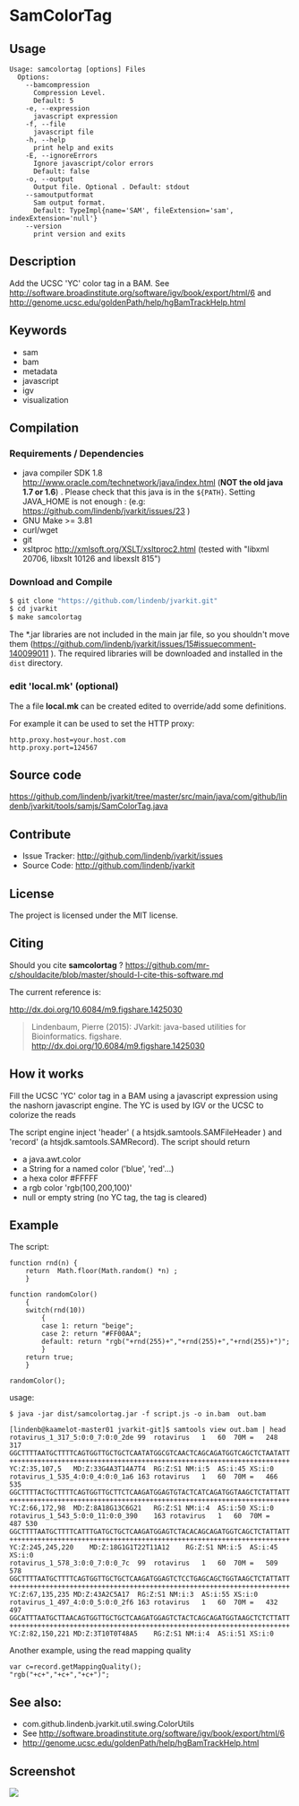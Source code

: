 # SamColorTag


## Usage

```
Usage: samcolortag [options] Files
  Options:
    --bamcompression
      Compression Level.
      Default: 5
    -e, --expression
      javascript expression
    -f, --file
      javascript file
    -h, --help
      print help and exits
    -E, --ignoreErrors
      Ignore javascript/color errors
      Default: false
    -o, --output
      Output file. Optional . Default: stdout
    --samoutputformat
      Sam output format.
      Default: TypeImpl{name='SAM', fileExtension='sam', indexExtension='null'}
    --version
      print version and exits

```


## Description

Add the UCSC 'YC' color tag in a BAM. See http://software.broadinstitute.org/software/igv/book/export/html/6 and http://genome.ucsc.edu/goldenPath/help/hgBamTrackHelp.html


## Keywords

 * sam
 * bam
 * metadata
 * javascript
 * igv
 * visualization


## Compilation

### Requirements / Dependencies

* java compiler SDK 1.8 http://www.oracle.com/technetwork/java/index.html (**NOT the old java 1.7 or 1.6**) . Please check that this java is in the `${PATH}`. Setting JAVA_HOME is not enough : (e.g: https://github.com/lindenb/jvarkit/issues/23 )
* GNU Make >= 3.81
* curl/wget
* git
* xsltproc http://xmlsoft.org/XSLT/xsltproc2.html (tested with "libxml 20706, libxslt 10126 and libexslt 815")


### Download and Compile

```bash
$ git clone "https://github.com/lindenb/jvarkit.git"
$ cd jvarkit
$ make samcolortag
```

The *.jar libraries are not included in the main jar file, so you shouldn't move them (https://github.com/lindenb/jvarkit/issues/15#issuecomment-140099011 ).
The required libraries will be downloaded and installed in the `dist` directory.

### edit 'local.mk' (optional)

The a file **local.mk** can be created edited to override/add some definitions.

For example it can be used to set the HTTP proxy:

```
http.proxy.host=your.host.com
http.proxy.port=124567
```
## Source code 

https://github.com/lindenb/jvarkit/tree/master/src/main/java/com/github/lindenb/jvarkit/tools/samjs/SamColorTag.java

## Contribute

- Issue Tracker: http://github.com/lindenb/jvarkit/issues
- Source Code: http://github.com/lindenb/jvarkit

## License

The project is licensed under the MIT license.

## Citing

Should you cite **samcolortag** ? https://github.com/mr-c/shouldacite/blob/master/should-I-cite-this-software.md

The current reference is:

http://dx.doi.org/10.6084/m9.figshare.1425030

> Lindenbaum, Pierre (2015): JVarkit: java-based utilities for Bioinformatics. figshare.
> http://dx.doi.org/10.6084/m9.figshare.1425030


## How it works

Fill the  UCSC 'YC' color tag in a BAM using a javascript expression using
the nashorn javascript engine. The YC is used by IGV or the UCSC to colorize the reads

The script engine inject 'header' ( a htsjdk.samtools.SAMFileHeader ) and 'record' (a htsjdk.samtools.SAMRecord).
The script should return 

* a java.awt.color
* a String for a named color ('blue', 'red'...)
* a hexa color #FFFFF
* a rgb color 'rgb(100,200,100)'
* null or empty string (no YC tag, the tag is cleared)

## Example

The script:

```
function rnd(n) {
    return  Math.floor(Math.random() *n) ;
	}

function randomColor()
	{
	switch(rnd(10))
		{
		case 1: return "beige";
		case 2: return "#FF00AA";
		default: return "rgb("+rnd(255)+","+rnd(255)+","+rnd(255)+")";
		}
	return true;
	}

randomColor();
```

usage:

```
$ java -jar dist/samcolortag.jar -f script.js -o in.bam  out.bam

[lindenb@kaamelot-master01 jvarkit-git]$ samtools view out.bam | head
rotavirus_1_317_5:0:0_7:0:0_2de	99	rotavirus	1	60	70M	=	248	317	GGCTTTTAATGCTTTTCAGTGGTTGCTGCTCAATATGGCGTCAACTCAGCAGATGGTCAGCTCTAATATT	++++++++++++++++++++++++++++++++++++++++++++++++++++++++++++++++++++++	YC:Z:35,107,5	MD:Z:33G4A3T14A7T4	RG:Z:S1	NM:i:5	AS:i:45	XS:i:0
rotavirus_1_535_4:0:0_4:0:0_1a6	163	rotavirus	1	60	70M	=	466	535	GGCTTTTACTGCTTTTCAGTGGTTGCTTCTCAAGATGGAGTGTACTCATCAGATGGTAAGCTCTATTATT	++++++++++++++++++++++++++++++++++++++++++++++++++++++++++++++++++++++	YC:Z:66,172,98	MD:Z:8A18G13C6G21	RG:Z:S1	NM:i:4	AS:i:50	XS:i:0
rotavirus_1_543_5:0:0_11:0:0_390	163	rotavirus	1	60	70M	=	487	530	GGCTTTTAATGCTTTTCATTTGATGCTGCTCAAGATGGAGTCTACACAGCAGATGGTCAGCTCTATTATT	++++++++++++++++++++++++++++++++++++++++++++++++++++++++++++++++++++++	YC:Z:245,245,220	MD:Z:18G1G1T22T11A12	RG:Z:S1	NM:i:5	AS:i:45	XS:i:0
rotavirus_1_578_3:0:0_7:0:0_7c	99	rotavirus	1	60	70M	=	509	578	GGCTTTTAATGCTTTTCAGTGGTTGCTGCTCAAGATGGAGTCTCCTGAGCAGCTGGTAAGCTCTATTATT	++++++++++++++++++++++++++++++++++++++++++++++++++++++++++++++++++++++	YC:Z:67,135,235	MD:Z:43A2C5A17	RG:Z:S1	NM:i:3	AS:i:55	XS:i:0
rotavirus_1_497_4:0:0_5:0:0_2f6	163	rotavirus	1	60	70M	=	432	497	GGCATTTAATGCTTAACAGTGGTTGCTGCTCAAGATGGAGTCTACTCAGCAGATGGTAAGCTCTCTTATT	++++++++++++++++++++++++++++++++++++++++++++++++++++++++++++++++++++++	YC:Z:82,150,221	MD:Z:3T10T0T48A5	RG:Z:S1	NM:i:4	AS:i:51	XS:i:0
```

Another example, using the read mapping quality

```
var c=record.getMappingQuality();
"rgb("+c+","+c+","+c+")";
```


## See also:
  * com.github.lindenb.jvarkit.util.swing.ColorUtils
  * See http://software.broadinstitute.org/software/igv/book/export/html/6
  * http://genome.ucsc.edu/goldenPath/help/hgBamTrackHelp.html

## Screenshot

<img src="https://pbs.twimg.com/media/C_eefreXUAAO-rX.jpg"/>


